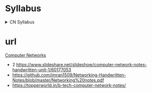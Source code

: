 # Syllabus
<details>
  <summary>CN Syllabus </summary>

---
---
![image](https://github.com/user-attachments/assets/9958f086-0e6c-4d1e-9022-76cccc39c8ca)
![image](https://github.com/user-attachments/assets/072ce2e2-2db7-453a-90d2-c75e509b1ad1)


</details>







# url

<a href="https://www.studocu.com/row/document/pokhara-university/computer-networks/cn-handwritten-notes-sanjay/53176689" target="_blank">Computer Networks</a>












-  2 https://www.slideshare.net/slideshow/computer-network-notes-handwritten-unit-1/60177053
- https://github.com/imran1509/Networking-Handwritten-Notes/blob/master/Networking%20notes.pdf
- https://topperworld.in/b-tech-computer-network-notes/


